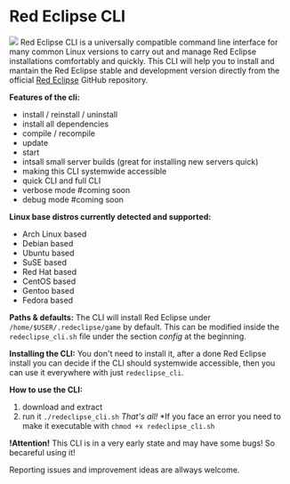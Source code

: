 # Red Eclipse CLI
[![](https://cdn.discordapp.com/attachments/645134776466014220/952352585724067860/cli.png)](https://cdn.discordapp.com/attachments/645134776466014220/952352585724067860/cli.png)
Red Eclipse CLI is a universally compatible command line interface for many common Linux versions to carry out and manage Red Eclipse installations comfortably and quickly.
This CLI will help you to install and mantain the Red Eclipse stable and development version directly from the official [Red Eclipse](https://github.com/redeclipse/ "Red Eclipse") GitHub repository.

**Features of the cli:**
- install / reinstall / uninstall
- install all dependencies
- compile / recompile
- update
- start
- intsall small server builds (great for installing new servers quick)
- making this CLI systemwide accessible
- quick CLI and full CLI
- verbose mode #coming soon
- debug mode #coming soon

**Linux base distros currently detected and supported:**
- Arch Linux based
- Debian based
- Ubuntu based
- SuSE based
- Red Hat based
- CentOS based
- Gentoo based
- Fedora based

**Paths & defaults:**
The CLI will install Red Eclipse under `/home/$USER/.redeclipse/game` by default. This can be modified inside the `redeclipse_cli.sh` file under the section *config* at the beginning.

**Installing the CLI:**
You don't need to install it, after a done Red Eclipse install you can decide if the CLI should systemwide accessible, then you can use it everywhere with just `redeclipse_cli`.

**How to use the CLI:**
1. download and extract
2. run it `./redeclipse_cli.sh`
*That's all!*
*If you face an error you need to make it executable with `chmod +x redeclipse_cli.sh`

**!Attention!**
This CLI is in a very early state and may have some bugs! So becareful using it!

Reporting issues and improvement ideas are allways welcome.
